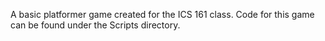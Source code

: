 A basic platformer game created for the ICS 161 class.
Code for this game can be found under the Scripts directory.
